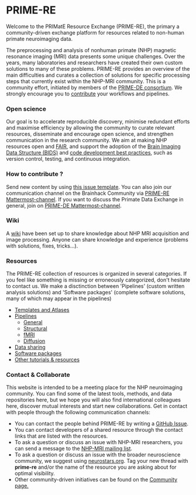 # PRIME-RE
Welcome to the PRIMatE Resource Exchange (PRIME-RE), the primary a community-driven exchange platform for resources related to non-human primate neuroimaging data.    

The preprocessing and analysis of nonhuman primate (NHP) magnetic resonance imaging (MRI) data presents some unique challenges. Over the years, many laboratories and researchers have created their own custom solutions to many of these problems. PRIME-RE provides an overview of the main difficulties and curates a collection of solutions for specific processing steps that currently exist within the NHP-MRI community. This is a community effort, initiated by members of the [PRIME-DE consortium](http://fcon_1000.projects.nitrc.org/indi/indiPRIME.html). We strongly encourage you to [contribute](contribute.md) your workflows and pipelines.     

### Open science
Our goal is to accelerate reproducible discovery, minimise redundant efforts and maximise efficiency by allowing the community to curate relevant resources, disseminate and encourage open science, and strengthen communication in the research community. We aim at making NHP resources open and [FAIR](https://doi.org/10.1038/sdata.2016.18), and support the adoption of the [Brain Imaging Data Structure (BIDS)](https://doi.org/10.1038/sdata.2016.44) and [code development best practices](https://doi.org/10.1038/nn.4550), such as version control, testing, and continuous integration.

### How to contribute ?
Send new content by using [this issue template](https://github.com/PRIME-RE/prime-re.github.io/issues/new?assignees=&labels=new-resource&template=new-resource.md&title=%3CResource+Name%3E). You can also join our communication channel on the Brainhack Community via [PRIME-RE Mattermost-channel](https://mattermost.brainhack.org/brainhack/channels/compmri_resourcehub). If you want to discuss the Primate Data Exchange in general, join on [PRIME-DE Mattermost-channel](https://mattermost.brainhack.org/brainhack/channels/prime-de).

### Wiki
A [wiki](https://github.com/PRIME-RE/prime-re.github.io/wiki/) have been set up to share knowledge about NHP MRI acquisition and image processing. Anyone can share knowledge and experience (problems with solutions, fixes, tricks...).

### Resources
The PRIME-RE collection of resources is organized in several categories. If you feel like something is missing or erroneously categorized, don't hesitate to contact us. We make a disctinction between 'Pipelines' (custom written analysis solutions) and 'Software packages' (complete software solutions, many of which may appear in the pipelines)   

- [Templates and Atlases](templates_and_atlases.md)
- [Pipelines](pipelines.md)
    - [General](pipelines_general.md)       
    - [Structural](pipelines_structural.md)
    - [fMRI](pipelines_fmri.md)
    - [Diffusion](pipelines_diffusion.md)      
- [Data sharing](data_sharing.md)
- [Software packages](software_packages.md)
- [Other tutorials & resources](tutorials_community.md)

### Contact & Collaborate     
This website is intended to be a meeting place for the NHP neuroimaging community. You can find some of the latest tools, methods, and data repositories here, but we hope you will also find international colleagues here, discover mutual interests and start new collaborations. Get in contact with people through the following communication channels:    

- You can contact the people behind PRIME-RE by writing a [GitHub Issue](https://github.com/PRIME-RE/prime-re.github.io/issues/new?assignees=&labels=Contact&template=contact.md&title=[Contact]:&nbsp;%3Ctopic%3E).    
- You can contact developers of a shared resource through the contact links that are listed with the resources.    
- To ask a question or discuss an issue with NHP-MRI researchers, you can send a message to the [NHP-MRI mailing list](https://groups.google.com/forum/#!forum/nhp-mri).    
- To ask a question or discuss an issue with the broader neuroscience community, we suggest using [neurostars.org](https://neurostars.org/). Tag your new thread with **prime-re** and/or the name of the resource you are asking about for optimal visibility.
- Other community-driven initiatives can be found on the [Community page.](community.md)
